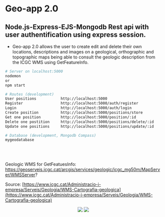 # Geo-app 2.0

## Node.js-Express-EJS-Mongodb Rest api with user authentification using express session.


* Geo-app 2.0 allows the user to create edit and delete their own locations, descriptions and images on a geological,  orthographic and topographic maps being able to consult the geologic description from the ICGC WMS using GetFeatureInfo. 


```bash
# Server on localhost:5000
nodemon 
or
npm start

# Routes (development)
User positions	         http://localhost:5000
Register                 http://localhost:5000/auth/register
Login                    http://localhost:5000/auth/login
Create position          http://localhost:5000/positions/store
Get one position         http://localhost:5000/position/:id
Delete one postition     http://localhost:5000/positions/delete/:id
Update one positions     http://localhost:5000/positions/update/:id

# Database (development, Mongodb Compass)
mygeodatabase
```
<br>

<br>

Geologic WMS for GetFeatuesInfo: https://geoserveis.icgc.cat/arcgis/services/geologic/icgc_mg50m/MapServer/WMSServer? <br>

Source: [https://www.icgc.cat/Administracio-i-empresa/Serveis/Geologia/WMS-Cartografia-geologica](https://www.icgc.cat/Administracio-i-empresa/Serveis/Geologia/WMS-Cartografia-geologica)

<p align="center">
<img   src="./img/appmapa.PNG">
<img   src="./img/desc.PNG">
</p>